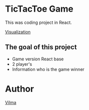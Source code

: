 # TicTacToe Game

This was coding project in React.

[Visualization](username.github.com/tic-tac-toe-game/img/tictactoe.jpg)

## The goal of this project

* Game version React base
* 2 player's
* Information who is the game winner

# Author

[Vilma](https://github.com/VilmaPa)
